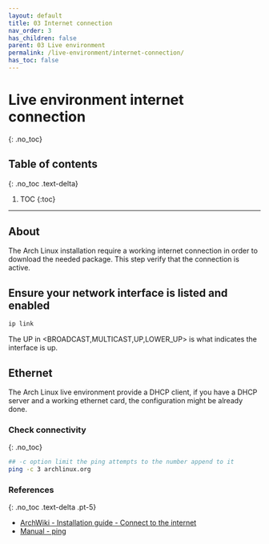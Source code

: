 ```yaml
---
layout: default
title: 03 Internet connection
nav_order: 3
has_children: false
parent: 03 Live environment
permalink: /live-environment/internet-connection/
has_toc: false
---
```


# Live environment internet connection
{: .no_toc}

## Table of contents
{: .no_toc .text-delta}

1. TOC
{:toc}

---

## About

The Arch Linux installation require a working internet connection in order to download the needed package.
This step verify that the connection is active.

## Ensure your network interface is listed and enabled

```bash
ip link
```

The UP in <BROADCAST,MULTICAST,UP,LOWER_UP> is what indicates the interface is up.

## Ethernet

The Arch Linux live environment provide a DHCP client, if you have a DHCP server and a working ethernet card, the configuration might be already done.

### Check connectivity
{: .no_toc}

```bash
## -c option limit the ping attempts to the number append to it
ping -c 3 archlinux.org
```

### References
{: .no_toc .text-delta .pt-5}

- [ArchWiki - Installation guide - Connect to the internet](https://wiki.archlinux.org/index.php/Installation_guide#Connect_to_the_internet)
- [Manual - ping](https://jlk.fjfi.cvut.cz/arch/manpages/man/core/iputils/ping.8.en)
